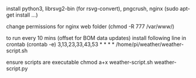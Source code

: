 install python3, librsvg2-bin (for rsvg-convert), pngcrush, nginx (sudo apt-get install ...)

change permissions for nginx web folder (chmod -R 777 /var/www/)

to run every 10 mins (offset for BOM data updates) install following line in crontab (crontab -e)
3,13,23,33,43,53 * * * * /home/pi/weather/weather-script.sh

ensure scripts are executable
chmod a+x weather-script.sh weather-script.py
